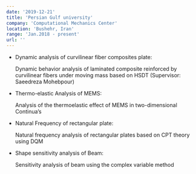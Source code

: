 ```yaml
---
date: '2019-12-21'
title: 'Persian Gulf university'
company: 'Computational Mechanics Center'
location: 'Bushehr, Iran'
range: 'Jan.2018 - present'
url: ''
---
```


-  Dynamic analysis of curvilinear fiber composites plate:

    Dynamic behavior analysis of laminated composite reinforced by curvilinear fibers under moving mass based on HSDT (Supervisor: Saeedreza Mohebpour)

 - Thermo-elastic Analysis of MEMS: 
   
   Analysis of the thermoelastic effect of MEMS in two-dimensional Continua’s

  - Natural Frequency of rectangular plate:
    
     Natural frequency analysis of rectangular plates based on CPT theory using DQM

  - Shape sensitivity analysis of Beam:
    
      Sensitivity analysis of beam using the complex variable method
